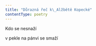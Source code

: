 ```yaml
---
title: "Důrazná řeč k\_Alžbětě Kopecké"
contentType: poetry
---
```


<section>

Kdo se nesnaží

v pekle na pánvi se smaží

</section>
